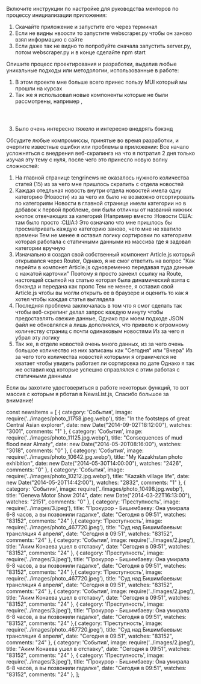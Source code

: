 Включите инструкции по настройке для руководства менторов по процессу инициализации приложения:

1. Скачайте приложение и запустите его через терминал
2. Если не видны нвоости то запустите webscraper.py чтобы он заново взял информацию  с сайте
3. Если даже так не видно то попробуйте сначала запустить server.py, потом webscraper.py и в конце сделайте npm start


Опишите процесс проектирования и разработки, выделив любые уникальные подходы или методологии, использованные в работе:

1. В этом проекте мне больше всего принес пользу MUI который мы прошли на курсах
2. Так же я использовал новые компоненты которые не были рассмотрены, например <Paper/>, <Header/>
3. Было очень интересно тяжело и интересно внедрять бэкэнд


Обсудите любые компромиссы, принятые во время разработки, и очертите известные ошибки или проблемы в приложении:
Все начало усложняться с внедрения веб-скрапинга на что я потратил 2 дня только изучая эту тему с нуля,
после чего это принесло новую волну сложностей:

1. На главной странице tengrinews не оказалось нужного количества статей (15) из за чего мне пришлось скрапить с отдела новостей
2. Каждая отедльная новость внутри отдела новостей имела одну категорию (Новости) из за чего их было не возможно отсортировать по категориям
Новости в главной странице имели категории но в добавок к первой проблеме, они были отличны от названий нижних кнопок отвечающих за категорий (Например вместо :Новости США: там было просто :США:)
Это означало что мне пришлось бы просматривать каждую категорию заново, чего мне не хватило времени
Тем не менее я оставил логику сортировки по категориям которая работала с статичными данными из массива где я задовал категории вручную 
3. Изначально я создал свой собственный компонент Article.js который открывался через Router,
Однако, я не смог ответить на вопрос "Как перейти в компонет Article.js одновременно передавая туда данные с нажатой карточки"
Поэтому я просто замеил ссылку на Route, настоящей ссылкой на статью которая была динамический взята с бэкэнда и передана как пропс
Тем не менее, я оставил свой Article.js чтобы вы могли открыть ее в браузере и оценить то как я хотел чтобы каждая статья выглядела
4. Последняя проблема заключалась в том что я смог сделать так чтобы веб-скрепинг делал запрос каждую минуту чтобы предоставлять свежие данные,
Однако при моем подходе JSON файл не обновлялся а лишь дополнялся, что привело к огромному количеству страниц с почти одинаковым новостями
Из за чего я убрал эту логику
5. Так же, в отделе новостей очень много данных, из за чего очень большое количество из них записаны как "Сегодня" или "Вчера"
Из за чего того количества новостей которыми я ограничелся не хватает чтобы увидеть работает ли сортировка по дате
Однако я так же оставил код которые успешно справлялся с этим работая с статичными данными


Если вы захотите удостовериться в работе некоторых функций, то вот массив с которым я рботал в NewsList.js,
Спасибо большое за внимание!

const newsItems = [
    { 
        category: 'События',
        image: require('../images/photo_11758.jpeg.webp'),
        title: "In the footsteps of great Central Asian explorer",
        date: new Date("2014-09-02T18:12:00"),
        watches: "3001",
        comments: "1"
    },
    { 
        category: 'События',
        image: require('../images/photo_11125.jpg.webp'),
        title: "Consequences of mud flood near Almaty",
        date: new Date("2014-05-20T08:16:00"),
        watches: "3018",
        comments: "0"
    },
    { 
        category: 'События',
        image: require('../images/photo_10642.jpg.webp'),
        title: "My Kazakhstan photo exhibition",
        date: new Date("2014-05-30T14:00:00"),
        watches: "2426",
        comments: "0"
    },
    { 
        category: 'События',
        image: require('../images/photo_10212.jpg.webp'),
        title: "Kazakh village life",
        date: new Date("2014-05-20T14:42:00"),
        watches: "2832",
        comments: "1"
    },
    { 
        category: 'События',
        image: require('../images/photo_10498.jpg.webp'),
        title: "Geneva Motor Show 2014",
        date: new Date("2014-03-22T16:13:00"),
        watches: "2151",
        comments: "0"
    },
    { 
        category: 'Преступность',
        image: require('../images/3.jpeg'),
        title: "Прокурор - Бишимбаеву: Она умирала 6-8 часов, а вы позвонили гадалке",
        date: "Сегодня в 09:51",
        watches: "83152",
        comments: "24"
    },{ 
        category: 'Преступность',
        image: require('../images/photo_467720.jpeg'),
        title: "Суд над Бишимбаевым: трансляция 4 апреля",
        date: "Сегодня в 09:51",
        watches: "83152",
        comments: "24"
    },
    { 
        category: 'События',
        image: require('../images/2.jpeg'),
        title: "Аким Конаева ушел в отставку",
        date: "Сегодня в 09:51",
        watches: "83152",
        comments: "24"
    },
    { 
        category: 'Преступность',
        image: require('../images/3.jpeg'),
        title: "Прокурор - Бишимбаеву: Она умирала 6-8 часов, а вы позвонили гадалке",
        date: "Сегодня в 09:51",
        watches: "83152",
        comments: "24"
    },{ 
        category: 'Преступность',
        image: require('../images/photo_467720.jpeg'),
        title: "Суд над Бишимбаевым: трансляция 4 апреля",
        date: "Сегодня в 09:51",
        watches: "83152",
        comments: "24"
    },
    { 
        category: 'События',
        image: require('../images/2.jpeg'),
        title: "Аким Конаева ушел в отставку",
        date: "Сегодня в 09:51",
        watches: "83152",
        comments: "24"
    },
    { 
        category: 'Преступность',
        image: require('../images/3.jpeg'),
        title: "Прокурор - Бишимбаеву: Она умирала 6-8 часов, а вы позвонили гадалке",
        date: "Сегодня в 09:51",
        watches: "83152",
        comments: "24"
    },{ 
        category: 'Преступность',
        image: require('../images/photo_467720.jpeg'),
        title: "Суд над Бишимбаевым: трансляция 4 апреля",
        date: "Сегодня в 09:51",
        watches: "83152",
        comments: "24"
    },
    { 
        category: 'События',
        image: require('../images/2.jpeg'),
        title: "Аким Конаева ушел в отставку",
        date: "Сегодня в 09:51",
        watches: "83152",
        comments: "24"
    },
    { 
        category: 'Преступность',
        image: require('../images/3.jpeg'),
        title: "Прокурор - Бишимбаеву: Она умирала 6-8 часов, а вы позвонили гадалке",
        date: "Сегодня в 09:51",
        watches: "83152",
        comments: "24"
    },
  ];
